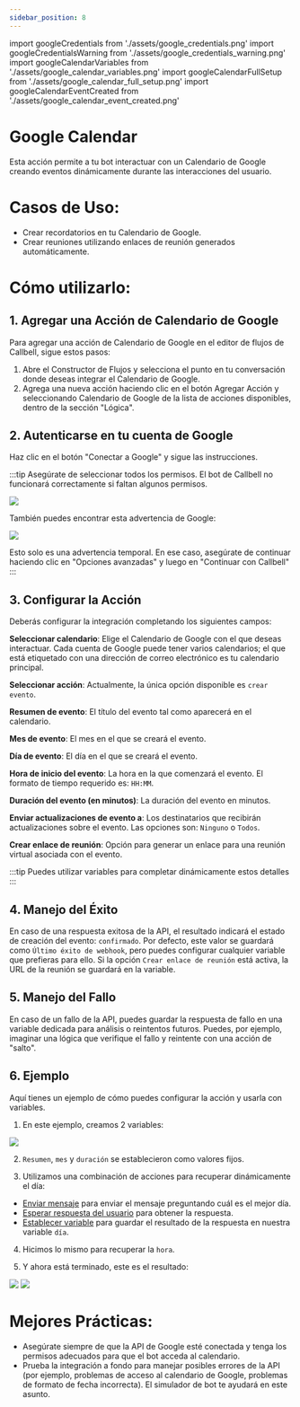 ```yaml
---
sidebar_position: 8
---
```


import googleCredentials from './assets/google_credentials.png'
import googleCredentialsWarning from './assets/google_credentials_warning.png'
import googleCalendarVariables from './assets/google_calendar_variables.png'
import googleCalendarFullSetup from './assets/google_calendar_full_setup.png'
import googleCalendarEventCreated from './assets/google_calendar_event_created.png'

# Google Calendar

Esta acción permite a tu bot interactuar con un Calendario de Google creando eventos dinámicamente durante las interacciones del usuario.

# Casos de Uso:

- Crear recordatorios en tu Calendario de Google.
- Crear reuniones utilizando enlaces de reunión generados automáticamente.

# Cómo utilizarlo:

## 1. Agregar una Acción de Calendario de Google

Para agregar una acción de Calendario de Google en el editor de flujos de Callbell, sigue estos pasos:

1. Abre el Constructor de Flujos y selecciona el punto en tu conversación donde deseas integrar el Calendario de Google.
2. Agrega una nueva acción haciendo clic en el botón Agregar Acción y seleccionando Calendario de Google de la lista de acciones disponibles, dentro de la sección "Lógica".

## 2. Autenticarse en tu cuenta de Google

Haz clic en el botón "Conectar a Google" y sigue las instrucciones.

:::tip
Asegúrate de seleccionar todos los permisos. El bot de Callbell no funcionará correctamente si faltan algunos permisos.

<div class="text--center">
    <img src={googleCredentials} width={500} />
</div>

También puedes encontrar esta advertencia de Google:

<div class="text--center">
    <img src={googleCredentialsWarning} width={500} />
</div>

Esto solo es una advertencia temporal. En ese caso, asegúrate de continuar haciendo clic en "Opciones avanzadas" y luego en "Continuar con Callbell"
:::

## 3. Configurar la Acción

Deberás configurar la integración completando los siguientes campos:

**Seleccionar calendario**: Elige el Calendario de Google con el que deseas interactuar. Cada cuenta de Google puede tener varios calendarios; el que está etiquetado con una dirección de correo electrónico es tu calendario principal.

**Seleccionar acción**: Actualmente, la única opción disponible es `crear evento`.

**Resumen de evento**: El título del evento tal como aparecerá en el calendario.

**Mes de evento**: El mes en el que se creará el evento.

**Día de evento**: El día en el que se creará el evento.

**Hora de inicio del evento**: La hora en la que comenzará el evento. El formato de tiempo requerido es: `HH:MM`.

**Duración del evento (en minutos)**: La duración del evento en minutos.

**Enviar actualizaciones de evento a**: Los destinatarios que recibirán actualizaciones sobre el evento. Las opciones son: `Ninguno` o `Todos`.

**Crear enlace de reunión**: Opción para generar un enlace para una reunión virtual asociada con el evento.

:::tip
Puedes utilizar variables para completar dinámicamente estos detalles
:::

## 4. Manejo del Éxito

En caso de una respuesta exitosa de la API, el resultado indicará el estado de creación del evento: `confirmado`. Por defecto, este valor se guardará como `Último éxito de webhook`, pero puedes configurar cualquier variable que prefieras para ello. Si la opción `Crear enlace de reunión` está activa, la URL de la reunión se guardará en la variable.

## 5. Manejo del Fallo

En caso de un fallo de la API, puedes guardar la respuesta de fallo en una variable dedicada para análisis o reintentos futuros.
Puedes, por ejemplo, imaginar una lógica que verifique el fallo y reintente con una acción de "salto".

## 6. Ejemplo

Aquí tienes un ejemplo de cómo puedes configurar la acción y usarla con variables.

1. En este ejemplo, creamos 2 variables:

<img src={googleCalendarVariables} width={500} />

2. `Resumen`, `mes` y `duración` se establecieron como valores fijos.

3. Utilizamos una combinación de acciones para recuperar dinámicamente el día:

- [Enviar mensaje](/bot/editor/actions/interaction/send_message) para enviar el mensaje preguntando cuál es el mejor día.
- [Esperar respuesta del usuario](/bot/editor/actions/interaction/wait_user_answer) para obtener la respuesta.
- [Establecer variable](/bot/editor/actions/logic/set_variable) para guardar el resultado de la respuesta en nuestra variable `día`.

4. Hicimos lo mismo para recuperar la `hora`.

5. Y ahora está terminado, este es el resultado:

<img src={googleCalendarFullSetup} width={500} />

<img src={googleCalendarEventCreated} width={500} />

# Mejores Prácticas:

- Asegúrate siempre de que la API de Google esté conectada y tenga los permisos adecuados para que el bot acceda al calendario.
- Prueba la integración a fondo para manejar posibles errores de la API (por ejemplo, problemas de acceso al calendario de Google, problemas de formato de fecha incorrecta). El simulador de bot te ayudará en este asunto.